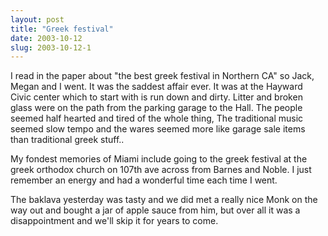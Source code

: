 ```yaml
---
layout: post
title: "Greek festival"
date: 2003-10-12
slug: 2003-10-12-1
---
```


I read in the paper about &quot;the best greek festival in Northern CA&quot; so Jack, Megan and I went.  It was the saddest affair ever.  It was at the Hayward Civic center which to start with is run down and dirty.  Litter and broken glass were on the path from the parking garage to the Hall.    The people seemed half hearted and tired of the whole thing, The traditional music seemed slow tempo and the wares seemed more like garage sale items than traditional greek stuff..  

My fondest memories of Miami include going to the greek festival at the greek orthodox church on 107th ave across from Barnes and Noble.  I just remember an energy and had a wonderful time each time I went.

The baklava yesterday was tasty and we did met a really nice Monk on the way out and bought a jar of apple sauce from him, but over all it was a disappointment and we&apos;ll skip it for years to come.



